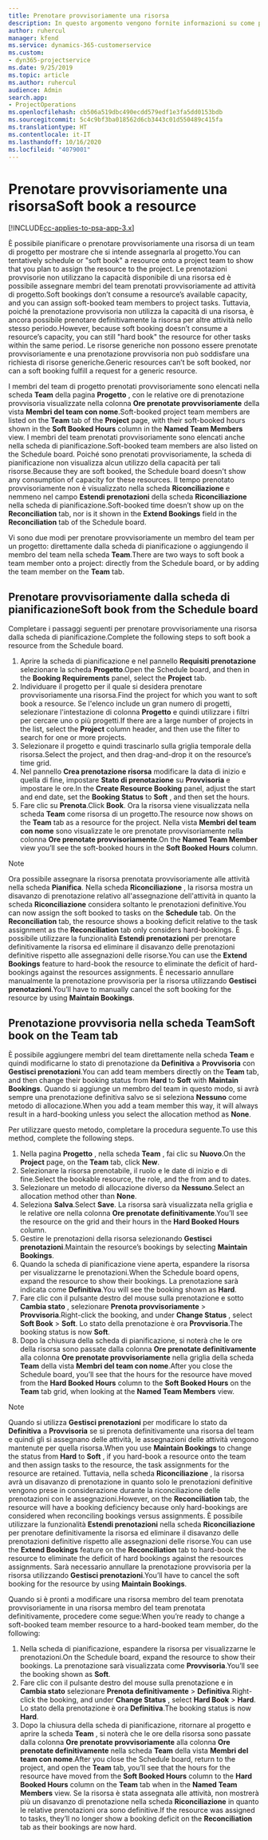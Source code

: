 ```yaml
---
title: Prenotare provvisoriamente una risorsa
description: In questo argomento vengono fornite informazioni su come pianificare o prenotare provvisoriamente membri del team di progetto.
author: ruhercul
manager: kfend
ms.service: dynamics-365-customerservice
ms.custom:
- dyn365-projectservice
ms.date: 9/25/2019
ms.topic: article
ms.author: ruhercul
audience: Admin
search.app:
- ProjectOperations
ms.openlocfilehash: cb506a519dbc490ecdd579edf1e3fa5dd0153bdb
ms.sourcegitcommit: 5c4c9bf3ba018562d6cb3443c01d550489c415fa
ms.translationtype: HT
ms.contentlocale: it-IT
ms.lasthandoff: 10/16/2020
ms.locfileid: "4079001"
---
```

# <a name="soft-book-a-resource"></a><span data-ttu-id="cb542-103">Prenotare provvisoriamente una risorsa</span><span class="sxs-lookup"><span data-stu-id="cb542-103">Soft book a resource</span></span>

[!INCLUDE[cc-applies-to-psa-app-3.x](../includes/cc-applies-to-psa-app-3x.md)]

<span data-ttu-id="cb542-104">È possibile pianificare o prenotare provvisoriamente una risorsa di un team di progetto per mostrare che si intende assegnarla al progetto.</span><span class="sxs-lookup"><span data-stu-id="cb542-104">You can tentatively schedule or "soft book" a resource onto a project team to show that you plan to assign the resource to the project.</span></span> <span data-ttu-id="cb542-105">Le prenotazioni provvisorie non utilizzano la capacità disponibile di una risorsa ed è possibile assegnare membri del team prenotati provvisoriamente ad attività di progetto.</span><span class="sxs-lookup"><span data-stu-id="cb542-105">Soft bookings don’t consume a resource’s available capacity, and you can assign soft-booked team members to project tasks.</span></span> <span data-ttu-id="cb542-106">Tuttavia, poiché la prenotazione provvisoria non utilizza la capacità di una risorsa, è ancora possibile prenotare definitivamente la risorsa per altre attività nello stesso periodo.</span><span class="sxs-lookup"><span data-stu-id="cb542-106">However, because soft booking doesn’t consume a resource’s capacity, you can still "hard book" the resource for other tasks within the same period.</span></span> <span data-ttu-id="cb542-107">Le risorse generiche non possono essere prenotate provvisoriamente e una prenotazione provvisoria non può soddisfare una richiesta di risorse generiche.</span><span class="sxs-lookup"><span data-stu-id="cb542-107">Generic resources can’t be soft booked, nor can a soft booking fulfill a request for a generic resource.</span></span>

<span data-ttu-id="cb542-108">I membri del team di progetto prenotati provvisoriamente sono elencati nella scheda **Team** della pagina **Progetto** , con le relative ore di prenotazione provvisoria visualizzate nella colonna **Ore prenotate provvisoriamente** della vista **Membri del team con nome**.</span><span class="sxs-lookup"><span data-stu-id="cb542-108">Soft-booked project team members are listed on the **Team** tab of the **Project** page, with their soft-booked hours shown in the **Soft Booked Hours** column in the **Named Team Members** view.</span></span> <span data-ttu-id="cb542-109">I membri del team prenotati provvisoriamente sono elencati anche nella scheda di pianificazione.</span><span class="sxs-lookup"><span data-stu-id="cb542-109">Soft-booked team members are also listed on the Schedule board.</span></span> <span data-ttu-id="cb542-110">Poiché sono prenotati provvisoriamente, la scheda di pianificazione non visualizza alcun utilizzo della capacità per tali risorse.</span><span class="sxs-lookup"><span data-stu-id="cb542-110">Because they are soft booked, the Schedule board doesn't show any consumption of capacity for these resources.</span></span> <span data-ttu-id="cb542-111">Il tempo prenotato provvisoriamente non è visualizzato nella scheda **Riconciliazione** e nemmeno nel campo **Estendi prenotazioni** della scheda **Riconciliazione** nella scheda di pianificazione.</span><span class="sxs-lookup"><span data-stu-id="cb542-111">Soft-booked time doesn’t show up on the **Reconciliation** tab, nor is it shown in the **Extend Bookings** field in the **Reconciliation** tab of the Schedule board.</span></span> 

<span data-ttu-id="cb542-112">Vi sono due modi per prenotare provvisoriamente un membro del team per un progetto: direttamente dalla scheda di pianificazione o aggiungendo il membro del team nella scheda **Team**.</span><span class="sxs-lookup"><span data-stu-id="cb542-112">There are two ways to soft book a team member onto a project: directly from the Schedule board, or by adding the team member on the **Team** tab.</span></span> 

## <a name="soft-book-from-the-schedule-board"></a><span data-ttu-id="cb542-113">Prenotare provvisoriamente dalla scheda di pianificazione</span><span class="sxs-lookup"><span data-stu-id="cb542-113">Soft book from the Schedule board</span></span>
<span data-ttu-id="cb542-114">Completare i passaggi seguenti per prenotare provvisoriamente una risorsa dalla scheda di pianificazione.</span><span class="sxs-lookup"><span data-stu-id="cb542-114">Complete the following steps to soft book a resource from the Schedule board.</span></span> 

1. <span data-ttu-id="cb542-115">Aprire la scheda di pianificazione e nel pannello **Requisiti prenotazione** selezionare la scheda **Progetto**.</span><span class="sxs-lookup"><span data-stu-id="cb542-115">Open the Schedule board, and then in the **Booking Requirements** panel, select the **Project** tab.</span></span>
2. <span data-ttu-id="cb542-116">Individuare il progetto per il quale si desidera prenotare provvisoriamente una risorsa.</span><span class="sxs-lookup"><span data-stu-id="cb542-116">Find the project for which you want to soft book a resource.</span></span> <span data-ttu-id="cb542-117">Se l'elenco include un gran numero di progetti, selezionare l'intestazione di colonna **Progetto** e quindi utilizzare i filtri per cercare uno o più progetti.</span><span class="sxs-lookup"><span data-stu-id="cb542-117">If there are a large number of projects in the list, select the **Project** column header, and then use the filter to search for one or more projects.</span></span>
3. <span data-ttu-id="cb542-118">Selezionare il progetto e quindi trascinarlo sulla griglia temporale della risorsa.</span><span class="sxs-lookup"><span data-stu-id="cb542-118">Select the project, and then drag-and-drop it on the resource’s time grid.</span></span>
5. <span data-ttu-id="cb542-119">Nel pannello **Crea prenotazione risorsa** modificare la data di inizio e quella di fine, impostare **Stato di prenotazione** su **Provvisoria** e impostare le ore.</span><span class="sxs-lookup"><span data-stu-id="cb542-119">In the **Create Resource Booking** panel, adjust the start and end date, set the **Booking Status** to **Soft** , and then set the hours.</span></span> 
6. <span data-ttu-id="cb542-120">Fare clic su **Prenota**.</span><span class="sxs-lookup"><span data-stu-id="cb542-120">Click **Book**.</span></span> <span data-ttu-id="cb542-121">Ora la risorsa viene visualizzata nella scheda **Team** come risorsa di un progetto.</span><span class="sxs-lookup"><span data-stu-id="cb542-121">The resource now shows on the **Team** tab as a resource for the project.</span></span> <span data-ttu-id="cb542-122">Nella vista **Membri del team con nome** sono visualizzate le ore prenotate provvisoriamente nella colonna **Ore prenotate provvisoriamente**.</span><span class="sxs-lookup"><span data-stu-id="cb542-122">On the **Named Team Member** view you’ll see the soft-booked hours in the **Soft Booked Hours** column.</span></span>

> [!NOTE]
> <span data-ttu-id="cb542-123">Ora possibile assegnare la risorsa prenotata provvisoriamente alle attività nella scheda **Pianifica**. Nella scheda **Riconciliazione** , la risorsa mostra un disavanzo di prenotazione relativo all'assegnazione dell'attività in quanto la scheda **Riconciliazione** considera soltanto le prenotazioni definitive.</span><span class="sxs-lookup"><span data-stu-id="cb542-123">You can now assign the soft booked to tasks on the **Schedule** tab. On the **Reconciliation** tab, the resource shows a booking deficit relative to the task assignment as the **Reconciliation** tab only considers hard-bookings.</span></span> <span data-ttu-id="cb542-124">È possibile utilizzare la funzionalità **Estendi prenotazioni** per prenotare definitivamente la risorsa ed eliminare il disavanzo delle prenotazioni definitive rispetto alle assegnazioni delle risorse.</span><span class="sxs-lookup"><span data-stu-id="cb542-124">You can use the **Extend Bookings** feature to hard-book the resource to eliminate the deficit of hard-bookings against the resources assignments.</span></span> <span data-ttu-id="cb542-125">È necessario annullare manualmente la prenotazione provvisoria per la risorsa utilizzando **Gestisci prenotazioni**.</span><span class="sxs-lookup"><span data-stu-id="cb542-125">You’ll have to manually cancel the soft booking for the resource by using **Maintain Bookings**.</span></span>

## <a name="soft-book-on-the-team-tab"></a><span data-ttu-id="cb542-126">Prenotazione provvisoria nella scheda Team</span><span class="sxs-lookup"><span data-stu-id="cb542-126">Soft book on the Team tab</span></span>

<span data-ttu-id="cb542-127">È possibile aggiungere membri del team direttamente nella scheda **Team** e quindi modificarne lo stato di prenotazione da **Definitiva** a **Provvisoria** con **Gestisci prenotazioni**.</span><span class="sxs-lookup"><span data-stu-id="cb542-127">You can add team members directly on the **Team** tab, and then change their booking status from **Hard** to **Soft** with **Maintain Bookings**.</span></span> <span data-ttu-id="cb542-128">Quando si aggiunge un membro del team in questo modo, si avrà sempre una prenotazione definitiva salvo se si seleziona **Nessuno** come metodo di allocazione.</span><span class="sxs-lookup"><span data-stu-id="cb542-128">When you add a team member this way, it will always result in a hard-booking unless you select the allocation method as **None**.</span></span>

<span data-ttu-id="cb542-129">Per utilizzare questo metodo, completare la procedura seguente.</span><span class="sxs-lookup"><span data-stu-id="cb542-129">To use this method, complete the following steps.</span></span>

1. <span data-ttu-id="cb542-130">Nella pagina **Progetto** , nella scheda **Team** , fai clic su **Nuovo**.</span><span class="sxs-lookup"><span data-stu-id="cb542-130">On the **Project** page, on the **Team** tab, click **New**.</span></span>
2. <span data-ttu-id="cb542-131">Selezionare la risorsa prenotabile, il ruolo e le date di inizio e di fine.</span><span class="sxs-lookup"><span data-stu-id="cb542-131">Select the bookable resource, the role, and the from and to dates.</span></span>
3. <span data-ttu-id="cb542-132">Selezionare un metodo di allocazione diverso da **Nessuno**.</span><span class="sxs-lookup"><span data-stu-id="cb542-132">Select an allocation method other than **None**.</span></span>
4. <span data-ttu-id="cb542-133">Seleziona **Salva**.</span><span class="sxs-lookup"><span data-stu-id="cb542-133">Select **Save**.</span></span> <span data-ttu-id="cb542-134">La risorsa sarà visualizzata nella griglia e le relative ore nella colonna **Ore prenotate definitivamente**.</span><span class="sxs-lookup"><span data-stu-id="cb542-134">You’ll see the resource on the grid and their hours in the **Hard Booked Hours** column.</span></span>
5. <span data-ttu-id="cb542-135">Gestire le prenotazioni della risorsa selezionando **Gestisci prenotazioni**.</span><span class="sxs-lookup"><span data-stu-id="cb542-135">Maintain the resource’s bookings by selecting **Maintain Bookings**.</span></span>
6. <span data-ttu-id="cb542-136">Quando la scheda di pianificazione viene aperta, espandere la risorsa per visualizzarne le prenotazioni.</span><span class="sxs-lookup"><span data-stu-id="cb542-136">When the Schedule board opens, expand the resource to show their bookings.</span></span> <span data-ttu-id="cb542-137">La prenotazione sarà indicata come **Definitiva**.</span><span class="sxs-lookup"><span data-stu-id="cb542-137">You will see the booking shown as **Hard**.</span></span>
7. <span data-ttu-id="cb542-138">Fare clic con il pulsante destro del mouse sulla prenotazione e sotto **Cambia stato** , selezionare **Prenota provvisoriamente** \> **Provvisoria**.</span><span class="sxs-lookup"><span data-stu-id="cb542-138">Right-click the booking, and under **Change Status** , select **Soft Book** \> **Soft**.</span></span> <span data-ttu-id="cb542-139">Lo stato della prenotazione è ora **Provvisoria**.</span><span class="sxs-lookup"><span data-stu-id="cb542-139">The booking status is now **Soft**.</span></span>
8. <span data-ttu-id="cb542-140">Dopo la chiusura della scheda di pianificazione, si noterà che le ore della risorsa sono passate dalla colonna **Ore prenotate definitivamente** alla colonna **Ore prenotate provvisoriamente** nella griglia della scheda **Team** della vista **Membri del team con nome**.</span><span class="sxs-lookup"><span data-stu-id="cb542-140">After you close the Schedule board, you’ll see that the hours for the resource have moved from the **Hard Booked Hours** column to the **Soft Booked Hours** on the **Team** tab grid, when looking at the **Named Team Members** view.</span></span>

> [!NOTE]
> <span data-ttu-id="cb542-141">Quando si utilizza **Gestisci prenotazioni** per modificare lo stato da **Definitiva** a **Provvisoria** se si prenota definitivamente una risorsa del team e quindi gli si assegnano delle attività, le assegnazioni delle attività vengono mantenute per quella risorsa.</span><span class="sxs-lookup"><span data-stu-id="cb542-141">When you use **Maintain Bookings** to change the status from **Hard** to **Soft** , if you hard-book a resource onto the team and then assign tasks to the resource, the task assignments for the resource are retained.</span></span> <span data-ttu-id="cb542-142">Tuttavia, nella scheda **Riconciliazione** , la risorsa avrà un disavanzo di prenotazione in quanto solo le prenotazioni definitive vengono prese in considerazione durante la riconciliazione delle prenotazioni con le assegnazioni.</span><span class="sxs-lookup"><span data-stu-id="cb542-142">However, on the **Reconciliation** tab, the resource will have a booking deficiency because only hard-bookings are considered when reconciling bookings versus assignments.</span></span> <span data-ttu-id="cb542-143">È possibile utilizzare la funzionalità **Estendi prenotazioni** nella scheda **Riconciliazione** per prenotare definitivamente la risorsa ed eliminare il disavanzo delle prenotazioni definitive rispetto alle assegnazioni delle risorse.</span><span class="sxs-lookup"><span data-stu-id="cb542-143">You can use the **Extend Bookings** feature on the **Reconciliation** tab to hard-book the resource to eliminate the deficit of hard bookings against the resources assignments.</span></span> <span data-ttu-id="cb542-144">Sarà necessario annullare la prenotazione provvisoria per la risorsa utilizzando **Gestisci prenotazioni**.</span><span class="sxs-lookup"><span data-stu-id="cb542-144">You’ll have to cancel the soft booking for the resource by using **Maintain Bookings**.</span></span>

<span data-ttu-id="cb542-145">Quando si è pronti a modificare una risorsa membro del team prenotata provvisoriamente in una risorsa membro del team prenotata definitivamente, procedere come segue:</span><span class="sxs-lookup"><span data-stu-id="cb542-145">When you’re ready to change a soft-booked team member resource to a hard-booked team member, do the following:</span></span>

1. <span data-ttu-id="cb542-146">Nella scheda di pianificazione, espandere la risorsa per visualizzarne le prenotazioni.</span><span class="sxs-lookup"><span data-stu-id="cb542-146">On the Schedule board, expand the resource to show their bookings.</span></span> <span data-ttu-id="cb542-147">La prenotazione sarà visualizzata come **Provvisoria**.</span><span class="sxs-lookup"><span data-stu-id="cb542-147">You’ll see the booking shown as **Soft**.</span></span>
2. <span data-ttu-id="cb542-148">Fare clic con il pulsante destro del mouse sulla prenotazione e in **Cambia stato** selezionare **Prenota definitivamente** \> **Definitiva**.</span><span class="sxs-lookup"><span data-stu-id="cb542-148">Right-click the booking, and under **Change Status** , select **Hard Book** \> **Hard**.</span></span> <span data-ttu-id="cb542-149">Lo stato della prenotazione è ora **Definitiva**.</span><span class="sxs-lookup"><span data-stu-id="cb542-149">The booking status is now **Hard**.</span></span>
3. <span data-ttu-id="cb542-150">Dopo la chiusura della scheda di pianificazione, ritornare al progetto e aprire la scheda **Team** , si noterà che le ore della risorsa sono passate dalla colonna **Ore prenotate provvisoriamente** alla colonna **Ore prenotate definitivamente** nella scheda **Team** della vista **Membri del team con nome**.</span><span class="sxs-lookup"><span data-stu-id="cb542-150">After you close the Schedule board, return to the project, and open the **Team** tab, you’ll see that the hours for the resource have moved from the **Soft Booked Hours** column to the **Hard Booked Hours** column on the **Team** tab when in the **Named Team Members** view.</span></span> <span data-ttu-id="cb542-151">Se la risorsa è stata assegnata alle attività, non mostrerà più un disavanzo di prenotazione nella scheda **Riconciliazione** in quanto le relative prenotazioni ora sono definitive.</span><span class="sxs-lookup"><span data-stu-id="cb542-151">If the resource was assigned to tasks, they’ll no longer show a booking deficit on the **Reconciliation** tab as their bookings are now hard.</span></span>

